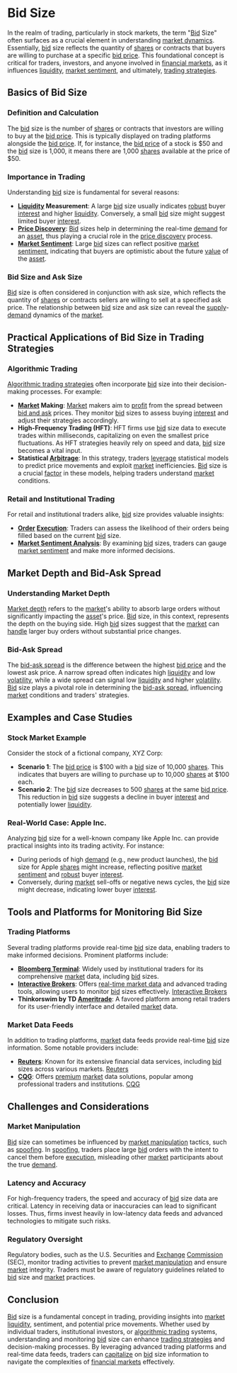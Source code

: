 # Bid Size

In the realm of trading, particularly in stock markets, the term "[Bid](../b/bid.md) Size" often surfaces as a crucial element in understanding [market dynamics](../m/market_dynamics.md). Essentially, [bid](../b/bid.md) size reflects the quantity of [shares](../s/shares.md) or contracts that buyers are willing to purchase at a specific [bid price](../b/bid_price.md). This foundational concept is critical for traders, investors, and anyone involved in [financial markets](../f/financial_market.md), as it influences [liquidity](../l/liquidity.md), [market sentiment](../m/market_sentiment.md), and ultimately, [trading strategies](../t/trading_strategies.md).

## Basics of Bid Size

### Definition and Calculation

The [bid](../b/bid.md) size is the number of [shares](../s/shares.md) or contracts that investors are willing to buy at the [bid price](../b/bid_price.md). This is typically displayed on trading platforms alongside the [bid price](../b/bid_price.md). If, for instance, the [bid price](../b/bid_price.md) of a stock is $50 and the [bid](../b/bid.md) size is 1,000, it means there are 1,000 [shares](../s/shares.md) available at the price of $50.

### Importance in Trading

Understanding [bid](../b/bid.md) size is fundamental for several reasons:
- **[Liquidity](../l/liquidity.md) Measurement**: A large [bid](../b/bid.md) size usually indicates [robust](../r/robust.md) buyer [interest](../i/interest.md) and higher [liquidity](../l/liquidity.md). Conversely, a small [bid](../b/bid.md) size might suggest limited buyer [interest](../i/interest.md).
- **[Price Discovery](../p/price_discovery.md)**: [Bid](../b/bid.md) sizes help in determining the real-time [demand](../d/demand.md) for an [asset](../a/asset.md), thus playing a crucial role in the [price discovery](../p/price_discovery.md) process.
- **[Market Sentiment](../m/market_sentiment.md)**: Large [bid](../b/bid.md) sizes can reflect positive [market sentiment](../m/market_sentiment.md), indicating that buyers are optimistic about the future [value](../v/value.md) of the [asset](../a/asset.md).

### Bid Size and Ask Size

[Bid](../b/bid.md) size is often considered in conjunction with ask size, which reflects the quantity of [shares](../s/shares.md) or contracts sellers are willing to sell at a specified ask price. The relationship between [bid](../b/bid.md) size and ask size can reveal the [supply](../s/supply.md)-[demand](../d/demand.md) dynamics of the [market](../m/market.md).

## Practical Applications of Bid Size in Trading Strategies

### Algorithmic Trading

[Algorithmic trading strategies](../a/algorithmic_trading_strategies.md) often incorporate [bid](../b/bid.md) size into their decision-making processes. For example:
- **[Market](../m/market.md) Making**: [Market](../m/market.md) makers aim to [profit](../p/profit.md) from the spread between [bid and ask](../b/bid_and_ask.md) prices. They monitor [bid](../b/bid.md) sizes to assess buying [interest](../i/interest.md) and adjust their strategies accordingly.
- **High-Frequency Trading (HFT)**: HFT firms use [bid](../b/bid.md) size data to execute trades within milliseconds, capitalizing on even the smallest price fluctuations. As HFT strategies heavily rely on speed and data, [bid](../b/bid.md) size becomes a vital input.
- **Statistical [Arbitrage](../a/arbitrage.md)**: In this strategy, traders [leverage](../l/leverage.md) statistical models to predict price movements and exploit [market](../m/market.md) inefficiencies. [Bid](../b/bid.md) size is a crucial [factor](../f/factor.md) in these models, helping traders understand [market](../m/market.md) conditions.

### Retail and Institutional Trading

For retail and institutional traders alike, [bid](../b/bid.md) size provides valuable insights:
- **[Order](../o/order.md) [Execution](../e/execution.md)**: Traders can assess the likelihood of their orders being filled based on the current [bid](../b/bid.md) size.
- **[Market Sentiment Analysis](../m/market_sentiment_analysis.md)**: By examining [bid](../b/bid.md) sizes, traders can gauge [market sentiment](../m/market_sentiment.md) and make more informed decisions.

## Market Depth and Bid-Ask Spread

### Understanding Market Depth

[Market depth](../m/market_depth.md) refers to the [market](../m/market.md)'s ability to absorb large orders without significantly impacting the [asset](../a/asset.md)'s price. [Bid](../b/bid.md) size, in this context, represents the depth on the buying side. High [bid](../b/bid.md) sizes suggest that the [market](../m/market.md) can [handle](../h/handle.md) larger buy orders without substantial price changes.

### Bid-Ask Spread

The [bid-ask spread](../b/bid-ask_spread.md) is the difference between the highest [bid price](../b/bid_price.md) and the lowest ask price. A narrow spread often indicates high [liquidity](../l/liquidity.md) and low [volatility](../v/volatility.md), while a wide spread can signal low [liquidity](../l/liquidity.md) and higher [volatility](../v/volatility.md). [Bid](../b/bid.md) size plays a pivotal role in determining the [bid-ask spread](../b/bid-ask_spread.md), influencing [market](../m/market.md) conditions and traders' strategies.

## Examples and Case Studies

### Stock Market Example

Consider the stock of a fictional company, XYZ Corp:
- **Scenario 1**: The [bid price](../b/bid_price.md) is $100 with a [bid](../b/bid.md) size of 10,000 [shares](../s/shares.md). This indicates that buyers are willing to purchase up to 10,000 [shares](../s/shares.md) at $100 each.
- **Scenario 2**: The [bid](../b/bid.md) size decreases to 500 [shares](../s/shares.md) at the same [bid price](../b/bid_price.md). This reduction in [bid](../b/bid.md) size suggests a decline in buyer [interest](../i/interest.md) and potentially lower [liquidity](../l/liquidity.md).

### Real-World Case: Apple Inc.

Analyzing [bid](../b/bid.md) size for a well-known company like Apple Inc. can provide practical insights into its trading activity. For instance:
- During periods of high [demand](../d/demand.md) (e.g., new product launches), the [bid](../b/bid.md) size for Apple [shares](../s/shares.md) might increase, reflecting positive [market sentiment](../m/market_sentiment.md) and [robust](../r/robust.md) buyer [interest](../i/interest.md).
- Conversely, during [market](../m/market.md) sell-offs or negative news cycles, the [bid](../b/bid.md) size might decrease, indicating lower buyer [interest](../i/interest.md).

## Tools and Platforms for Monitoring Bid Size

### Trading Platforms

Several trading platforms provide real-time [bid](../b/bid.md) size data, enabling traders to make informed decisions. Prominent platforms include:
- **[Bloomberg Terminal](../b/bloomberg_terminal.md)**: Widely used by institutional traders for its comprehensive [market](../m/market.md) data, including [bid](../b/bid.md) sizes.
- **[Interactive Brokers](../i/interactive_brokers.md)**: Offers [real-time market data](../r/real-time_market_data.md) and advanced trading tools, allowing users to monitor [bid](../b/bid.md) sizes effectively. [Interactive Brokers](https://www.interactivebrokers.com)
- **Thinkorswim by TD [Ameritrade](../a/ameritrade.md)**: A favored platform among retail traders for its user-friendly interface and detailed [market](../m/market.md) data.

### Market Data Feeds

In addition to trading platforms, [market](../m/market.md) data feeds provide real-time [bid](../b/bid.md) size information. Some notable providers include:
- **[Reuters](../r/reuters.md)**: Known for its extensive financial data services, including [bid](../b/bid.md) sizes across various markets. [Reuters](https://www.reuters.com)
- **[CQG](../c/cqg.md)**: Offers [premium](../p/premium.md) [market](../m/market.md) data solutions, popular among professional traders and institutions. [CQG](https://www.cqg.com)

## Challenges and Considerations

### Market Manipulation

[Bid](../b/bid.md) size can sometimes be influenced by [market manipulation](../m/market_manipulation.md) tactics, such as [spoofing](../s/spoofing.md). In [spoofing](../s/spoofing.md), traders place large [bid](../b/bid.md) orders with the intent to cancel them before [execution](../e/execution.md), misleading other [market](../m/market.md) participants about the true [demand](../d/demand.md).

### Latency and Accuracy

For high-frequency traders, the speed and accuracy of [bid](../b/bid.md) size data are critical. Latency in receiving data or inaccuracies can lead to significant losses. Thus, firms invest heavily in low-latency data feeds and advanced technologies to mitigate such risks.

### Regulatory Oversight

Regulatory bodies, such as the U.S. Securities and [Exchange](../e/exchange.md) [Commission](../c/commission.md) (SEC), monitor trading activities to prevent [market manipulation](../m/market_manipulation.md) and ensure [market](../m/market.md) integrity. Traders must be aware of regulatory guidelines related to [bid](../b/bid.md) size and [market](../m/market.md) practices.

## Conclusion

[Bid](../b/bid.md) size is a fundamental concept in trading, providing insights into [market](../m/market.md) [liquidity](../l/liquidity.md), sentiment, and potential price movements. Whether used by individual traders, institutional investors, or [algorithmic trading](../a/accountability.md) systems, understanding and monitoring [bid](../b/bid.md) size can enhance [trading strategies](../t/trading_strategies.md) and decision-making processes. By leveraging advanced trading platforms and real-time data feeds, traders can [capitalize](../c/capitalize.md) on [bid](../b/bid.md) size information to navigate the complexities of [financial markets](../f/financial_market.md) effectively.